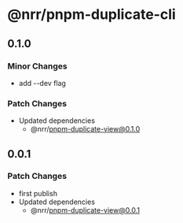 # @nrr/pnpm-duplicate-cli

## 0.1.0

### Minor Changes

- add --dev flag

### Patch Changes

- Updated dependencies
  - @nrr/pnpm-duplicate-view@0.1.0

## 0.0.1

### Patch Changes

- first publish
- Updated dependencies
  - @nrr/pnpm-duplicate-view@0.0.1
